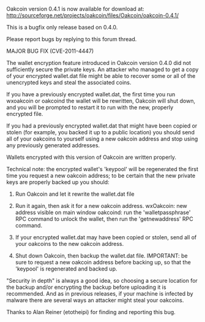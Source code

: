 Oakcoin version 0.4.1 is now available for download at:
http://sourceforge.net/projects/oakcoin/files/Oakcoin/oakcoin-0.4.1/

This is a bugfix only release based on 0.4.0.

Please report bugs by replying to this forum thread.

MAJOR BUG FIX  (CVE-2011-4447)

The wallet encryption feature introduced in Oakcoin version 0.4.0 did not sufficiently secure the private keys. An attacker who
managed to get a copy of your encrypted wallet.dat file might be able to recover some or all of the unencrypted keys and steal the
associated coins.

If you have a previously encrypted wallet.dat, the first time you run wxoakcoin or oakcoind the wallet will be rewritten, Oakcoin will
shut down, and you will be prompted to restart it to run with the new, properly encrypted file.

If you had a previously encrypted wallet.dat that might have been copied or stolen (for example, you backed it up to a public
location) you should send all of your oakcoins to yourself using a new oakcoin address and stop using any previously generated addresses.

Wallets encrypted with this version of Oakcoin are written properly.

Technical note: the encrypted wallet's 'keypool' will be regenerated the first time you request a new oakcoin address; to be certain that the
new private keys are properly backed up you should:

1. Run Oakcoin and let it rewrite the wallet.dat file

2. Run it again, then ask it for a new oakcoin address.
wxOakcoin: new address visible on main window
oakcoind: run the 'walletpassphrase' RPC command to unlock the wallet,  then run the 'getnewaddress' RPC command.

3. If your encrypted wallet.dat may have been copied or stolen, send all of your oakcoins to the new oakcoin address.

4. Shut down Oakcoin, then backup the wallet.dat file.
IMPORTANT: be sure to request a new oakcoin address before backing up, so that the 'keypool' is regenerated and backed up.

"Security in depth" is always a good idea, so choosing a secure location for the backup and/or encrypting the backup before uploading it is recommended. And as in previous releases, if your machine is infected by malware there are several ways an attacker might steal your oakcoins.

Thanks to Alan Reiner (etotheipi) for finding and reporting this bug.
